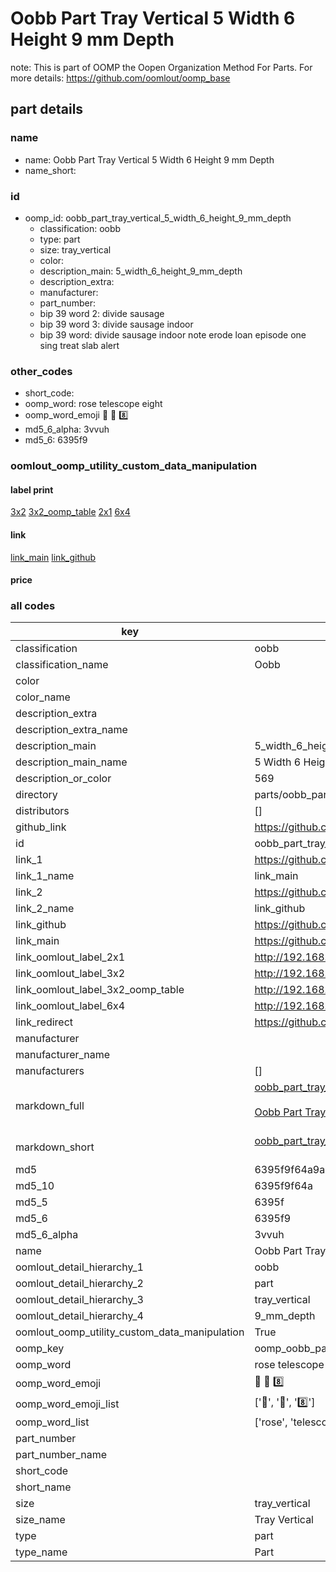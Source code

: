 # Oobb Part Tray Vertical 5 Width 6 Height 9 mm Depth  

note: This is part of OOMP the Oopen Organization Method For Parts. For more details: https://github.com/oomlout/oomp_base

##  part details
  







### name
* name: Oobb Part Tray Vertical 5 Width 6 Height 9 mm Depth
* name_short: 
### id
* oomp_id: oobb_part_tray_vertical_5_width_6_height_9_mm_depth
  * classification: oobb
  * type: part
  * size: tray_vertical
  * color: 
  * description_main: 5_width_6_height_9_mm_depth
  * description_extra: 
  * manufacturer: 
  * part_number: 
  * bip 39 word 2: divide sausage
  * bip 39 word 3: divide sausage indoor
  * bip 39 word: divide sausage indoor note erode loan episode one sing treat slab alert

### other_codes
* short_code: 
* oomp_word: rose telescope eight
* oomp_word_emoji :rose: :telescope: :eight:
* md5_6_alpha: 3vvuh
* md5_6: 6395f9






### oomlout_oomp_utility_custom_data_manipulation
#### label print
[3x2](http://192.168.1.245:1112/?label=oomp%203vvuh)
[3x2_oomp_table](http://192.168.1.108:1112/?label=oomp%203vvuh)
[2x1](http://192.168.1.242:1112/?label=oomp%203vvuh)
[6x4](http://192.168.1.55:1112/?label=oomp%203vvuh)    

#### link

[link_main](https://github.com/oomlout/oomlout_oomp_version_1_messy/tree/main/parts/oobb_part_tray_vertical_5_width_6_height_9_mm_depth) [link_github](https://github.com/oomlout/oomlout_oomp_version_1_messy/tree/main/parts/oobb_part_tray_vertical_5_width_6_height_9_mm_depth)                             

#### price







### all codes 
| key | value |  
| --- | --- |  
| classification | oobb |  
| classification_name | Oobb |  
| color |  |  
| color_name |  |  
| description_extra |  |  
| description_extra_name |  |  
| description_main | 5_width_6_height_9_mm_depth |  
| description_main_name | 5 Width 6 Height 9 mm Depth |  
| description_or_color | 569 |  
| directory | parts/oobb_part_tray_vertical_5_width_6_height_9_mm_depth |  
| distributors | [] |  
| github_link | https://github.com/oomlout/oomlout_oomp_part_src/tree/main/parts/oobb_part_tray_vertical_5_width_6_height_9_mm_depth |  
| id | oobb_part_tray_vertical_5_width_6_height_9_mm_depth |  
| link_1 | https://github.com/oomlout/oomlout_oomp_version_1_messy/tree/main/parts/oobb_part_tray_vertical_5_width_6_height_9_mm_depth |  
| link_1_name | link_main |  
| link_2 | https://github.com/oomlout/oomlout_oomp_version_1_messy/tree/main/parts/oobb_part_tray_vertical_5_width_6_height_9_mm_depth |  
| link_2_name | link_github |  
| link_github | https://github.com/oomlout/oomlout_oomp_version_1_messy/tree/main/parts/oobb_part_tray_vertical_5_width_6_height_9_mm_depth |  
| link_main | https://github.com/oomlout/oomlout_oomp_version_1_messy/tree/main/parts/oobb_part_tray_vertical_5_width_6_height_9_mm_depth |  
| link_oomlout_label_2x1 | http://192.168.1.242:1112/?label=oomp%203vvuh |  
| link_oomlout_label_3x2 | http://192.168.1.245:1112/?label=oomp%203vvuh |  
| link_oomlout_label_3x2_oomp_table | http://192.168.1.108:1112/?label=oomp%203vvuh |  
| link_oomlout_label_6x4 | http://192.168.1.55:1112/?label=oomp%203vvuh |  
| link_redirect | https://github.com/oomlout/oomlout_oomp_version_1_messy/tree/main/parts/oobb_part_tray_vertical_5_width_6_height_9_mm_depth |  
| manufacturer |  |  
| manufacturer_name |  |  
| manufacturers | [] |  
| markdown_full | [oobb_part_tray_vertical_5_width_6_height_9_mm_depth](none)<br>[](none)<br>[Oobb Part Tray Vertical 5 Width 6 Height 9 Mm Depth](none)<br><br> |  
| markdown_short | [oobb_part_tray_vertical_5_width_6_height_9_mm_depth](none)<br><br> |  
| md5 | 6395f9f64a9aa97e0c26496ae62fe9ff |  
| md5_10 | 6395f9f64a |  
| md5_5 | 6395f |  
| md5_6 | 6395f9 |  
| md5_6_alpha | 3vvuh |  
| name | Oobb Part Tray Vertical 5 Width 6 Height 9 mm Depth |  
| oomlout_detail_hierarchy_1 | oobb |  
| oomlout_detail_hierarchy_2 | part |  
| oomlout_detail_hierarchy_3 | tray_vertical |  
| oomlout_detail_hierarchy_4 | 9_mm_depth |  
| oomlout_oomp_utility_custom_data_manipulation | True |  
| oomp_key | oomp_oobb_part_tray_vertical_5_width_6_height_9_mm_depth |  
| oomp_word | rose telescope eight |  
| oomp_word_emoji | :rose: :telescope: :eight: |  
| oomp_word_emoji_list | [':rose:', ':telescope:', ':eight:'] |  
| oomp_word_list | ['rose', 'telescope', 'eight'] |  
| part_number |  |  
| part_number_name |  |  
| short_code |  |  
| short_name |  |  
| size | tray_vertical |  
| size_name | Tray Vertical |  
| type | part |  
| type_name | Part |  
